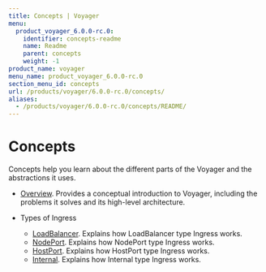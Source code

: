 ```yaml
---
title: Concepts | Voyager
menu:
  product_voyager_6.0.0-rc.0:
    identifier: concepts-readme
    name: Readme
    parent: concepts
    weight: -1
product_name: voyager
menu_name: product_voyager_6.0.0-rc.0
section_menu_id: concepts
url: /products/voyager/6.0.0-rc.0/concepts/
aliases:
  - /products/voyager/6.0.0-rc.0/concepts/README/
---
```

# Concepts

Concepts help you learn about the different parts of the Voyager and the abstractions it uses.

- [Overview](/products/voyager/6.0.0-rc.0/concepts/overview). Provides a conceptual introduction to Voyager, including the problems it solves and its high-level architecture.

- Types of Ingress
  - [LoadBalancer](/products/voyager/6.0.0-rc.0/concepts/ingress-types/loadbalancer). Explains how LoadBalancer type Ingress works.
  - [NodePort](/products/voyager/6.0.0-rc.0/concepts/ingress-types/nodeport). Explains how NodePort type Ingress works.
  - [HostPort](/products/voyager/6.0.0-rc.0/concepts/ingress-types/hostport). Explains how HostPort type Ingress works.
  - [Internal](/products/voyager/6.0.0-rc.0/concepts/ingress-types/internal). Explains how Internal type Ingress works.
